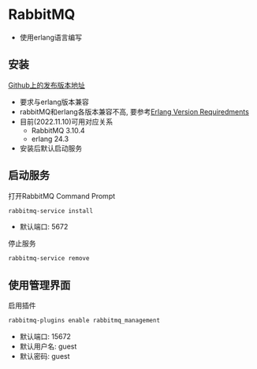 # RabbitMQ

- 使用erlang语言编写

## 安装

[Github上的发布版本地址](https://github.com/rabbitmq/rabbitmq-server/tags)

- 要求与erlang版本兼容
- rabbitMQ和erlang各版本兼容不高, 要参考[Erlang Version Requiredments](https://www.rabbitmq.com/which-erlang.html)
- 目前(2022.11.10)可用对应关系
  - RabbitMQ 3.10.4
  - erlang 24.3
- 安装后默认启动服务

## 启动服务

打开RabbitMQ Command Prompt

```bash
rabbitmq-service install
```

- 默认端口: 5672

停止服务

```bash
rabbitmq-service remove
```

## 使用管理界面

启用插件

```bash
rabbitmq-plugins enable rabbitmq_management
```

- 默认端口: 15672
- 默认用户名: guest
- 默认密码: guest
